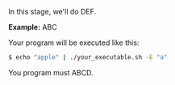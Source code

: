 In this stage, we'll do DEF.

**Example:** ABC

Your program will be executed like this:

```bash
$ echo "apple" | ./your_executable.sh -E "a"
```

You program must ABCD.
